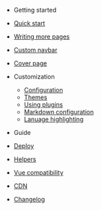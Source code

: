 - Getting started
 - [Quick start](/quickstart)
 - [Writing more pages](/more-pages)
 - [Custom navbar](/custom-navbar)
 - [Cover page](/cover)

- Customization
  - [Configuration](/configuration)
  - [Themes](/themes)
  - [Using plugins](/plugins)
  - [Markdown configuration](/markdown)
  - [Lanuage highlighting](/language-highlight)

- Guide
 - [Deploy](/deploy)
 - [Helpers](/helpers)
 - [Vue compatibility](/vue)
 - [CDN](/cdn)

- [Changelog](/changelog)